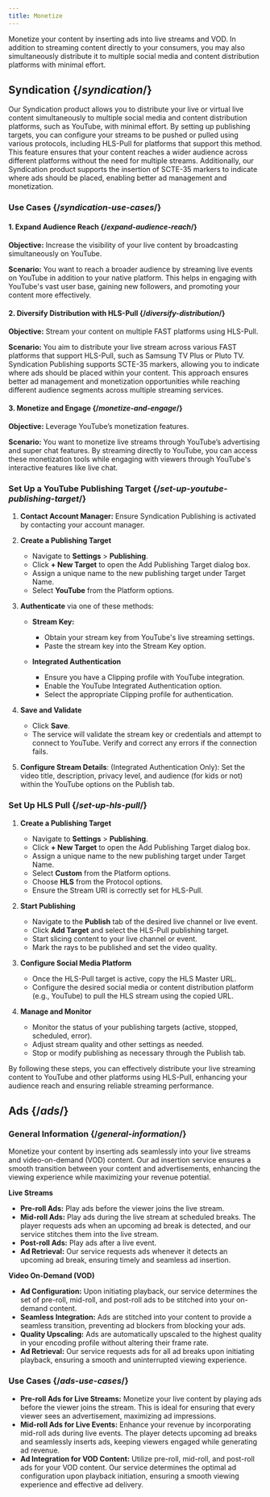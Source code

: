 ```yaml
---
title: Monetize
---
```


Monetize your content by inserting ads into live streams and VOD. In addition to streaming content directly to your consumers, you may also simultaneously distribute it to multiple social media and content distribution platforms with minimal effort.

## Syndication  {/*syndication*/}

Our Syndication product allows you to distribute your live or virtual live content simultaneously to multiple social media and content distribution platforms, such as YouTube, with minimal effort. By setting up publishing targets, you can configure your streams to be pushed or pulled using various protocols, including HLS-Pull for platforms that support this method. This feature ensures that your content reaches a wider audience across different platforms without the need for multiple streams. Additionally, our Syndication product supports the insertion of SCTE-35 markers to indicate where ads should be placed, enabling better ad management and monetization.

### Use Cases  {/*syndication-use-cases*/}

#### 1. Expand Audience Reach  {/*expand-audience-reach*/}

**Objective:** Increase the visibility of your live content by broadcasting simultaneously on YouTube.

**Scenario:** You want to reach a broader audience by streaming live events on YouTube in addition to your native platform. This helps in engaging with YouTube's vast user base, gaining new followers, and promoting your content more effectively.

#### 2. Diversify Distribution with HLS-Pull  {/*diversify-distribution*/}

**Objective:** Stream your content on multiple FAST platforms using HLS-Pull.

**Scenario:** You aim to distribute your live stream across various FAST platforms that support HLS-Pull, such as Samsung TV Plus or Pluto TV. Syndication Publishing supports SCTE-35 markers, allowing you to indicate where ads should be placed within your content. This approach ensures better ad management and monetization opportunities while reaching different audience segments across multiple streaming services.

#### 3. Monetize and Engage  {/*monetize-and-engage*/}

**Objective:** Leverage YouTube’s monetization features.

**Scenario:** You want to monetize live streams through YouTube’s advertising and super chat features. By streaming directly to YouTube, you can access these monetization tools while engaging with viewers through YouTube's interactive features like live chat.

### Set Up a YouTube Publishing Target  {/*set-up-youtube-publishing-target*/}

1. **Contact Account Manager:** Ensure Syndication Publishing is activated by contacting your account manager.

2. **Create a Publishing Target**
   - Navigate to **Settings** > **Publishing**.
   - Click **+ New Target** to open the Add Publishing Target dialog box.
   - Assign a unique name to the new publishing target under Target Name.
   - Select **YouTube** from the Platform options.

3. **Authenticate** via one of these methods:
   - **Stream Key:**
     - Obtain your stream key from YouTube's live streaming settings.
     - Paste the stream key into the Stream Key option.

   - **Integrated Authentication**
     - Ensure you have a Clipping profile with YouTube integration.
     - Enable the YouTube Integrated Authentication option.
     - Select the appropriate Clipping profile for authentication.

4. **Save and Validate**
     - Click **Save**.
     - The service will validate the stream key or credentials and attempt to connect to YouTube. Verify and correct any errors if the connection fails.

5. **Configure Stream Details**:  (Integrated Authentication Only): Set the video title, description, privacy level, and audience (for kids or not) within the YouTube options on the Publish tab.

### Set Up HLS Pull  {/*set-up-hls-pull*/}

1. **Create a Publishing Target**
   - Navigate to **Settings** > **Publishing**.
   - Click **+ New Target** to open the Add Publishing Target dialog box.
   - Assign a unique name to the new publishing target under Target Name.
   - Select **Custom** from the Platform options.
   - Choose **HLS** from the Protocol options.
   - Ensure the Stream URI is correctly set for HLS-Pull.

2. **Start Publishing**
   - Navigate to the **Publish** tab of the desired live channel or live event.
   - Click **Add Target** and select the HLS-Pull publishing target.
   - Start slicing content to your live channel or event.
   - Mark the rays to be published and set the video quality.

3. **Configure Social Media Platform**
   - Once the HLS-Pull target is active, copy the HLS Master URL.
   - Configure the desired social media or content distribution platform (e.g., YouTube) to pull the HLS stream using the copied URL.

4. **Manage and Monitor**
   - Monitor the status of your publishing targets (active, stopped, scheduled, error).
   - Adjust stream quality and other settings as needed.
   - Stop or modify publishing as necessary through the Publish tab.

By following these steps, you can effectively distribute your live streaming content to YouTube and other platforms using HLS-Pull, enhancing your audience reach and ensuring reliable streaming performance.

## Ads  {/*ads*/}

### General Information  {/*general-information*/}

Monetize your content by inserting ads seamlessly into your live streams and video-on-demand (VOD) content. Our ad insertion service ensures a smooth transition between your content and advertisements, enhancing the viewing experience while maximizing your revenue potential.

**Live Streams**
- **Pre-roll Ads:** Play ads before the viewer joins the live stream.
- **Mid-roll Ads:** Play ads during the live stream at scheduled breaks. The player requests ads when an upcoming ad break is detected, and our service stitches them into the live stream.
- **Post-roll Ads:** Play ads after a live event.
- **Ad Retrieval:** Our service requests ads whenever it detects an upcoming ad break, ensuring timely and seamless ad insertion.

**Video On-Demand (VOD)**
- **Ad Configuration:** Upon initiating playback, our service determines the set of pre-roll, mid-roll, and post-roll ads to be stitched into your on-demand content.
- **Seamless Integration:** Ads are stitched into your content to provide a seamless transition, preventing ad blockers from blocking your ads.
- **Quality Upscaling:** Ads are automatically upscaled to the highest quality in your encoding profile without altering their frame rate.
- **Ad Retrieval:** Our service requests ads for all ad breaks upon initiating playback, ensuring a smooth and uninterrupted viewing experience.

### Use Cases  {/*ads-use-cases*/}

- **Pre-roll Ads for Live Streams:** Monetize your live content by playing ads before the viewer joins the stream. This is ideal for ensuring that every viewer sees an advertisement, maximizing ad impressions.
- **Mid-roll Ads for Live Events:** Enhance your revenue by incorporating mid-roll ads during live events. The player detects upcoming ad breaks and seamlessly inserts ads, keeping viewers engaged while generating ad revenue.
- **Ad Integration for VOD Content:** Utilize pre-roll, mid-roll, and post-roll ads for your VOD content. Our service determines the optimal ad configuration upon playback initiation, ensuring a smooth viewing experience and effective ad delivery.
